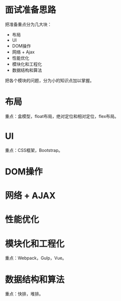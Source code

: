 # 面试准备思路

把准备重点分为几大块：

- 布局
- UI
- DOM操作
- 网络 + Ajax
- 性能优化
- 模块化和工程化
- 数据结构和算法

把各个模块的问题，分为小的知识点加以掌握。
# 布局
重点：盒模型，float布局，绝对定位和相对定位，flex布局。
# UI
重点：CSS框架，Bootstrap。
# DOM操作
# 网络 + AJAX
# 性能优化
# 模块化和工程化
重点：Webpack，Gulp，Vue。
# 数据结构和算法
重点：快排，堆排。